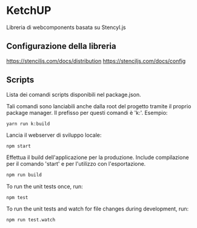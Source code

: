 # KetchUP

Libreria di webcomponents basata su Stencyl.js

## Configurazione della libreria

https://stenciljs.com/docs/distribution
https://stenciljs.com/docs/config

## Scripts
Lista dei comandi scripts disponibili nel package.json.

Tali comandi sono lanciabili anche dalla root del progetto tramite il proprio package manager.
Il prefisso per questi comandi è 'k:'. Esempio:
```
yarn run k:build
```

Lancia il webserver di sviluppo locale:

```bash
npm start
```

Effettua il build dell'applicazione per la produzione.
Include compilazione per il comando 'start' e per l'utilizzo con l'esportazione.

```bash
npm run build
```

To run the unit tests once, run:

```
npm test
```

To run the unit tests and watch for file changes during development, run:

```
npm run test.watch
```
